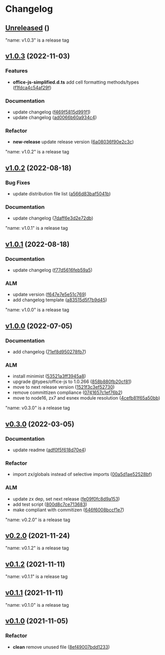 # Changelog



## [Unreleased](https://gitlab.com/html-validate/html-validate/compare/Unreleased) ()







"name: v1.0.3" is a release tag

## [v1.0.3](https://gitlab.com/html-validate/html-validate/compare/v1.0.3) (2022-11-03)

### Features

 -  **office-js-simplified.d.ts**  add cell formatting methods/types ([f1fdca4c54af29f](https://gitlab.com/html-validate/html-validate/commit/f1fdca4c54af29fb03a82996c45a3fc67ee7a859))


### Documentation

 -  update changelog ([f469f5815d991f1](https://gitlab.com/html-validate/html-validate/commit/f469f5815d991f1d38bfefa00ed7898a14859009))
 -  update changelog ([ad0066b60a934c4](https://gitlab.com/html-validate/html-validate/commit/ad0066b60a934c4f7c2a58ef47b6dc8f55f8fa39))

### Refactor

 -  **new-release**  update release version ([6a08036f90e2c3c](https://gitlab.com/html-validate/html-validate/commit/6a08036f90e2c3c073c30181a53634d2216d5b67))



"name: v1.0.2" is a release tag

## [v1.0.2](https://gitlab.com/html-validate/html-validate/compare/v1.0.2) (2022-08-18)


### Bug Fixes

 -  update distribution file list ([a566d83baf5041b](https://gitlab.com/html-validate/html-validate/commit/a566d83baf5041b194cc48ad4d46e79331dafc98))

### Documentation

 -  update changelog ([7daff6e3d2e72db](https://gitlab.com/html-validate/html-validate/commit/7daff6e3d2e72db7f53654a834ddc01699cd0971))




"name: v1.0.1" is a release tag

## [v1.0.1](https://gitlab.com/html-validate/html-validate/compare/v1.0.1) (2022-08-18)



### Documentation

 -  update changelog ([f77d5616feb59a5](https://gitlab.com/html-validate/html-validate/commit/f77d5616feb59a5596b83946ddf1dd1dad87592a))


### ALM 

 -  update version ([f647e7e5e51c769](https://gitlab.com/html-validate/html-validate/commit/f647e7e5e51c7690a4035785b690a978bdb1a8a4))
 -  add changelog template ([a83515d5f7b9d45](https://gitlab.com/html-validate/html-validate/commit/a83515d5f7b9d45b38d60db20d5f0122a929ed62))


"name: v1.0.0" is a release tag

## [v1.0.0](https://gitlab.com/html-validate/html-validate/compare/v1.0.0) (2022-07-05)



### Documentation

 -  add changelog ([71ef8d950278fb7](https://gitlab.com/html-validate/html-validate/commit/71ef8d950278fb788189da9ac0a6a9701036886a))


### ALM 

 -  install minimist ([53521a3ff3945a8](https://gitlab.com/html-validate/html-validate/commit/53521a3ff3945a86ec518d6356166f1e06285380))
 -  upgrade @types/office-js to 1.0.266 ([858b880fb20cf81](https://gitlab.com/html-validate/html-validate/commit/858b880fb20cf810e46cad14431cb32bcd062170))
 -  move to next release version ([1521f3c3ef52730](https://gitlab.com/html-validate/html-validate/commit/1521f3c3ef5273084a8fa0029f57756edd4a53de))
 -  remove committizen compliance ([0741657c1ef76b2](https://gitlab.com/html-validate/html-validate/commit/0741657c1ef76b2aaed9c54b3df5810986f14ff2))
 -  move to node16, zx7 and esnex module resolution ([4cefb81f65a50bb](https://gitlab.com/html-validate/html-validate/commit/4cefb81f65a50bb9ea9039b3d6a9c6cb71c88385))


"name: v0.3.0" is a release tag

## [v0.3.0](https://gitlab.com/html-validate/html-validate/compare/v0.3.0) (2022-03-05)



### Documentation

 -  update readme ([adf0f5f618d70e4](https://gitlab.com/html-validate/html-validate/commit/adf0f5f618d70e45714ee02d195a0c107f14acac))

### Refactor

 -  import zx/globals instead of selective imports ([00a5d1ae52528bf](https://gitlab.com/html-validate/html-validate/commit/00a5d1ae52528bfe7d035b592f88885a32bd483c))

### ALM 

 -  update zx dep, set next release ([fe09f0fc8d9a153](https://gitlab.com/html-validate/html-validate/commit/fe09f0fc8d9a153396ff9a18922bdcb97ca337e6))
 -  add test script ([800d8c7ce713683](https://gitlab.com/html-validate/html-validate/commit/800d8c7ce713683a4253d505686d94a544a130d7))
 -  make compliant with commitizen ([646f6008bccf1e7](https://gitlab.com/html-validate/html-validate/commit/646f6008bccf1e7af54ca359514daead807bcfdc))


"name: v0.2.0" is a release tag

## [v0.2.0](https://gitlab.com/html-validate/html-validate/compare/v0.2.0) (2021-11-24)







"name: v0.1.2" is a release tag

## [v0.1.2](https://gitlab.com/html-validate/html-validate/compare/v0.1.2) (2021-11-11)







"name: v0.1.1" is a release tag

## [v0.1.1](https://gitlab.com/html-validate/html-validate/compare/v0.1.1) (2021-11-11)







"name: v0.1.0" is a release tag

## [v0.1.0](https://gitlab.com/html-validate/html-validate/compare/v0.1.0) (2021-11-05)




### Refactor

 -  **clean**  remove unused file ([8ef49007bdd1233](https://gitlab.com/html-validate/html-validate/commit/8ef49007bdd12333fba0faa392b736c8bccb2e0d))


